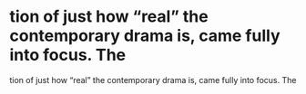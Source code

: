 # tion of just how “real” the contemporary drama is, came fully into focus. The

tion of just how “real” the contemporary drama is, came fully into focus. The